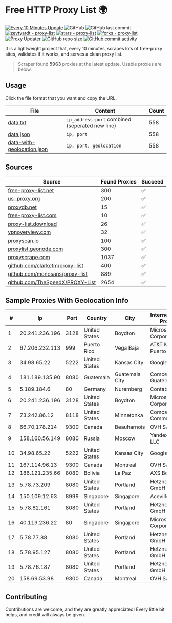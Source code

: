 
# Free HTTP Proxy List 🌍

[![Every 10 Minutes Update](https://github.com/mertguvencli/http-proxy-list/actions/workflows/main.yml/badge.svg?branch=main)](https://github.com/mertguvencli/http-proxy-list/actions/workflows/main.yml)
![GitHub](https://img.shields.io/github/license/mertguvencli/http-proxy-list)
![GitHub last commit](https://img.shields.io/github/last-commit/mertguvencli/http-proxy-list)
[![zevtyardt - proxy-list](https://img.shields.io/static/v1?label=zevtyardt&message=proxy-list&color=blue&logo=github)](https://github.com/zevtyardt/proxy-list "Go to GitHub repo")
[![stars - proxy-list](https://img.shields.io/github/stars/zevtyardt/proxy-list?style=social)](https://github.com/zevtyardt/proxy-list)
[![forks - proxy-list](https://img.shields.io/github/forks/zevtyardt/proxy-list?style=social)](https://github.com/zevtyardt/proxy-list)
[![Proxy Updater](https://github.com/zevtyardt/proxy-list/workflows/Proxy%20Updater/badge.svg)](https://github.com/zevtyardt/proxy-list/actions?query=workflow:"Proxy+Updater")
![GitHub repo size](https://img.shields.io/github/repo-size/zevtyardt/proxy-list)
[![GitHub commit activity](https://img.shields.io/github/commit-activity/m/zevtyardt/proxy-list?logo=commits)](https://github.com/zevtyardt/proxy-list/commits/main)

It is a lightweight project that, every 10 minutes, scrapes lots of free-proxy sites, validates if it works, and serves a clean proxy list.

> Scraper found **5963** proxies at the latest update. Usable proxies are below.

## Usage

Click the file format that you want and copy the URL.

|File|Content|Count|
|----|-------|-----|
|[data.txt](https://raw.githubusercontent.com/mertguvencli/http-proxy-list/main/proxy-list/data.txt)|`ip_address:port` combined (seperated new line)|558|
|[data.json](https://raw.githubusercontent.com/mertguvencli/http-proxy-list/main/proxy-list/data.json)|`ip, port`|558|
|[data-with-geolocation.json](https://raw.githubusercontent.com/mertguvencli/http-proxy-list/main/proxy-list/data-with-geolocation.json)|`ip, port, geolocation`|558|

## Sources

|Source|Found Proxies|Succeed|
|------|-------------|-------|
|[free-proxy-list.net](https://free-proxy-list.net)|300|✅|
|[us-proxy.org](https://www.us-proxy.org)|200|✅|
|[proxydb.net](http://proxydb.net)|15|✅|
|[free-proxy-list.com](https://free-proxy-list.com/?page=&port=&type%5B%5D=http&type%5B%5D=https&up_time=0&search=Search)|10|✅|
|[proxy-list.download](https://www.proxy-list.download/HTTP)|26|✅|
|[vpnoverview.com](https://vpnoverview.com/privacy/anonymous-browsing/free-proxy-servers)|32|✅|
|[proxyscan.io](https://www.proxyscan.io)|100|✅|
|[proxylist.geonode.com](https://proxylist.geonode.com/api/proxy-list?limit=300&page=1&sort_by=lastChecked&sort_type=desc&protocols=http,https)|300|✅|
|[proxyscrape.com](https://api.proxyscrape.com/v2/?request=displayproxies&protocol=http&timeout=10000&country=all&ssl=all&anonymity=all)|1037|✅|
|[github.com/clarketm/proxy-list](https://raw.githubusercontent.com/clarketm/proxy-list/master/proxy-list-raw.txt)|400|✅|
|[github.com/monosans/proxy-list](https://raw.githubusercontent.com/monosans/proxy-list/main/proxies/http.txt)|889|✅|
|[github.com/TheSpeedX/PROXY-List](https://raw.githubusercontent.com/TheSpeedX/PROXY-List/master/http.txt)|2654|✅|


## Sample Proxies With Geolocation Info

|#|Ip|Port|Country|City|Internet Service Provider|
|-|--|----|-------|----|-------------------------|
|1|20.241.236.196|3128|United States|Boydton|Microsoft Corporation|
|2|67.206.232.113|999|Puerto Rico|Vega Baja|AT&T Mobility Puerto Rico|
|3|34.98.65.22|5222|United States|Kansas City|Google LLC|
|4|181.189.135.90|8080|Guatemala|Guatemala City|Comcel Guatemala S.A.|
|5|5.189.184.6|80|Germany|Nuremberg|Contabo GmbH|
|6|20.241.236.196|3128|United States|Boydton|Microsoft Corporation|
|7|73.242.86.12|8118|United States|Minnetonka|Comcast Cable Communications|
|8|66.70.178.214|9300|Canada|Beauharnois|OVH SAS|
|9|158.160.56.149|8080|Russia|Moscow|Yandex.Cloud LLC|
|10|34.98.65.22|5222|United States|Kansas City|Google LLC|
|11|167.114.96.13|9300|Canada|Montreal|OVH SAS|
|12|186.121.235.66|8080|Bolivia|La Paz|AXS Bolivia S. A.|
|13|5.78.73.209|8080|United States|Portland|Hetzner Online GmbH|
|14|150.109.12.63|8999|Singapore|Singapore|Aceville Pte.ltd|
|15|5.78.82.161|8080|United States|Portland|Hetzner Online GmbH|
|16|40.119.236.22|80|Singapore|Singapore|Microsoft Corporation|
|17|5.78.77.88|8080|United States|Portland|Hetzner Online GmbH|
|18|5.78.95.127|8080|United States|Portland|Hetzner Online GmbH|
|19|5.78.76.187|8080|United States|Portland|Hetzner Online GmbH|
|20|158.69.53.98|9300|Canada|Montreal|OVH SAS|



## Contributing

Contributions are welcome, and they are greatly appreciated! Every
little bit helps, and credit will always be given.


